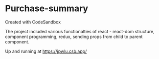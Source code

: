 # Purchase-summary
Created with CodeSandbox

The project included various functionalties of react - react-dom structure, component programming, redux, sending props from child to parent component.

Up and running at https://jpwlu.csb.app/


